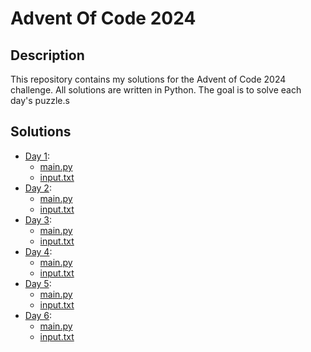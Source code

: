 # Advent Of Code 2024

## Description

This repository contains my solutions for the Advent of Code 2024 challenge.
All solutions are written in Python. The goal is to solve each day's puzzle.s

## Solutions

- [Day 1](./1):
  - [main.py](./1/main.py)
  - [input.txt](./1/input.txt)
- [Day 2](./2):
  - [main.py](./2/main.py)
  - [input.txt](./2/input.txt)
- [Day 3](./3):
  - [main.py](./3/main.py)
  - [input.txt](./3/input.txt)
- [Day 4](./4):
  - [main.py](./4/main.py)
  - [input.txt](./4/input.txt)
- [Day 5](./5):
  - [main.py](./5/main.py)
  - [input.txt](./5/input.txt)
- [Day 6](./6):
  - [main.py](./6/main.py)
  - [input.txt](./6/input.txt)
